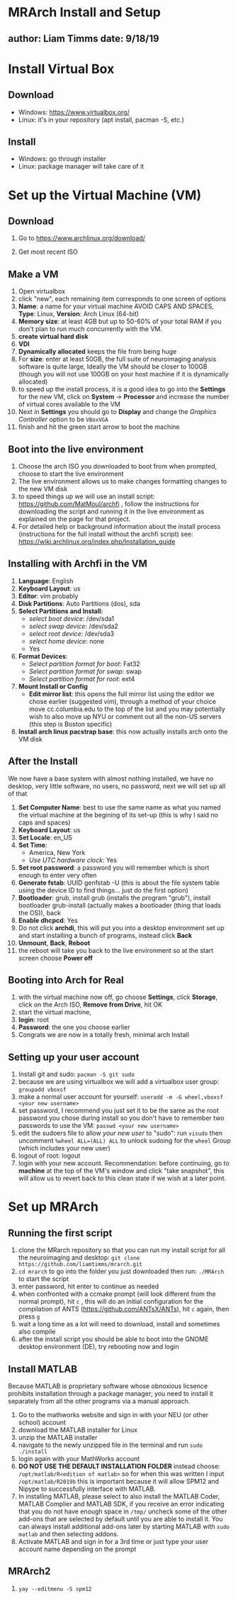 # MRArch Install and Setup
author: Liam Timms
date: 9/18/19
---

# Install Virtual Box
## Download
* Windows: https://www.virtualbox.org/
* Linux: it's in your repository (apt install, pacman -S, etc.)

## Install
* Windows: go through installer
* Linux: package manager will take care of it

# Set up the Virtual Machine (VM)
## Download

1. Go to https://www.archlinux.org/download/

2. Get most recent ISO

## Make a VM
1. Open virtualbox
2. click "new", each remaining item corresponds to one screen of options
3. **Name**: a name for your virtual machine AVOID CAPS AND SPACES, **Type**: Linux, **Version**: Arch Linux (64-bit)
4. **Memory size**: at least 4GB but up to 50-60% of your total RAM if you don't plan to run much concurrently with the VM.
5. **create virtual hard disk**
6. **VDI**
7. **Dynamically allocated** keeps the file from being huge
8. For **size**: enter at least 50GB, the full suite of neuroimaging analysis software is quite large, Ideally the VM should be closer to 100GB (though you will not use 100GB on your host machine if it is dynamically allocated)
9. to speed up the install process, it is a good idea to go into the **Settings** for the new VM, click on **System** -> **Processor** and increase the number of virtual cores available to the VM
10. Next in **Settings** you should go to **Display** and change the *Graphics Controller* option to be `VBoxVGA`
11. finish and hit the green start arrow to boot the machine

## Boot into the live environment
1. Choose the arch ISO you downloaded to boot from when prompted, choose to start the live environment
2. The live environment allows us to make changes formatting changes to the new VM disk
3. to speed things up we will use an install script: https://github.com/MatMoul/archfi , follow the instructions for downloading the script and running it in the live environment as explained on the page for that project.
5. For detailed help or background information about the install process (instructions for the full install without the archfi script) see: https://wiki.archlinux.org/index.php/Installation_guide

## Installing with Archfi in the VM
1. **Language**: English
2. **Keyboard Layout**: us
3. **Editor**: vim probably
4. **Disk Partitions**: Auto Partitions (dos), sda
5. **Select Partitions and Install:**
    * *select boot device*: /dev/sda1
    * *select swap device*: /dev/sda2
    * *select root device*: /dev/sda3
    * *select home device*: none
    * Yes
6. **Format Devices**:
    * *Select partition format for boot*: Fat32
    * *Select partition format for swap*: swap
    * *Select partition format for root*: ext4
7. **Mount Install or Config**
    * **Edit mirror list**: this opens the full mirror list using the editor we chose earlier (suggested vim), through a method of your choice move cc.columbia.edu to the top of the list and you may potentially wish to also move up NYU or comment out all the non-US servers (this step is Boston specific)
8. **Install arch linux pacstrap base**: this now actually installs arch onto the VM disk

## After the Install

We now have a base system with almost nothing installed, we have no desktop, very little software, no users, no password, next we will set up all of that

1. **Set Computer Name**: best to use the same name as what you named the virtual machine at the begining of its set-up (this is why I said no caps and spaces)
2. **Keyboard Layout**: us
3. **Set Locale**: en\_US
4. **Set Time**:
    * America, New York
    * *Use UTC hardware clock*: Yes
5. **Set root password**: a password you will remember which is short enough to enter very often
6. **Generate fstab**: UUID genfstab -U (this is about the file system table using the device ID to find things... just do the first option)
7. **Bootloader**: grub, install grub (installs the program "grub"), install bootloader grub-install (actually makes a bootloader (thing that loads the OS)), back
8. **Enable dhcpcd**: Yes
9. Do not click **archdi**, this will put you into a desktop environment set up and start installing a bunch of programs, instead click **Back**
10. **Unmount**, **Back**, **Reboot**
11. the reboot will take you back to the live environment so at the start screen choose **Power off**

## Booting into Arch for Real
1. with the virtual machine now off, go choose **Settings**, click **Storage**, click on the Arch ISO, **Remove from Drive**, hit OK
2. start the virtual machine,
3. **login**: root
4. **Password**: the one you choose earlier
5. Congrats we are now in a totally fresh, minimal arch Install

## Setting up your user account
1. Install git and sudo: `pacman -S git sudo`
2. because we are using virtualbox we will add a virtualbox user group: `groupadd vboxsf`
2. make a normal user account for yourself: `useradd -m -G wheel,vboxsf <your new username>`
3. set password, I recommend you just set it to be the same as the root password you chose during install so you don't have to remember two passwords to use the VM: `passwd <your new username>`
4. edit the sudoers file to allow *your new user* to "sudo": run `visudo` then uncomment `%wheel ALL=(ALL) ALL` to unlock sudoing for the `wheel` Group (which includes your new user)
4. logout of root: logout
5. login with your new account. Recommendation: before continuing, go to **machine** at the top of the VM's window and click "take snapshot", this will allow us to revert back to this clean state if we wish at a later point.

# Set up MRArch
## Running the first script
1. clone the MRarch repository so that you can run my install script for all the neuroimaging and desktop: `git clone https://github.com/liamtimms/mrarch.git`
2. `cd mrarch` to go into the folder you just downloaded then run: `./MRArch` to start the script
3. enter password, hit enter to continue as needed
4. when confronted with a ccmake prompt (will look different from the normal prompt), hit `c` , this will do an initial configuration for the compilation of ANTS (https://github.com/ANTsX/ANTs), hit `c` again, then press `g`
4. wait a long time as a lot will need to download, install and sometimes also compile
5. after the install script you should be able to boot into the GNOME desktop environment (DE), try rebooting now and login

## Install MATLAB
Because MATLAB is proprietary software whose obnoxious licsence prohibits installation through a package manager; you need to install it separately from all the other programs via a manual approach.

1. Go to the mathworks website and sign in with your NEU (or other school) account
2. download the MATLAB installer for Linux
3. unzip the MATLAB installer
4. navigate to the newly unzipped file in the terminal and run `sudo ./install`
5. login again with your MathWorks account
6. **DO NOT USE THE DEFAULT INSTALLATION FOLDER** instead choose: `/opt/matlab/R<edition of matlab>` so for when this was written I input `/opt/matlab/R2019b` this is important because it will allow SPM12 and Nipype to successfully interface with MATLAB.
7. In installing MATLAB, please select to also install the MATLAB Coder, MATLAB Complier and MATLAB SDK, if you receive an error indicating that you do not have enough space in `/tmp/` uncheck some of the other add-ons that are selected by default until you are able to install it. You can always install additional add-ons later by starting MATLAB with `sudo matlab` and then selecting addons.
8. Activate MATLAB and sign in for a 3rd time or just type your user account name depending on the prompt

## MRArch2

1. `yay --editmenu -S spm12`

